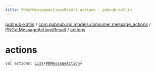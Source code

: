 ```yaml
---
title: PNGetMessageActionsResult.actions - pubnub-kotlin
---
```


[pubnub-kotlin](../../index.html) / [com.pubnub.api.models.consumer.message_actions](../index.html) / [PNGetMessageActionsResult](index.html) / [actions](./actions.html)

# actions

`val actions: `[`List`](https://kotlinlang.org/api/latest/jvm/stdlib/kotlin.collections/-list/index.html)`<`[`PNMessageAction`](../-p-n-message-action/index.html)`>`